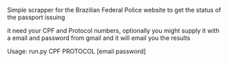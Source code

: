 Simple scrapper for the Brazilian Federal Police website to get the status of the passport issuing

it need your CPF and Protocol numbers, optionally you might supply it with a email and password from gmail and it will email you the results

Usage: run.py CPF PROTOCOL [email password]

